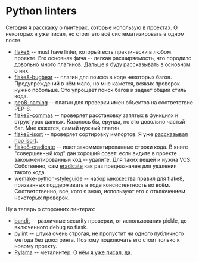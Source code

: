 # Python linters

Сегодня я расскажу о линтерах, которые использую в проектах. О некоторых я уже писал, но стоит это всё систематизировать в одном посте.

* [flake8](https://github.com/PyCQA/flake8) -- must have linter, который есть практически в любом проекте. Его основная фича -- легкая расширяемость, что породило довольно много плагинов. Дальше я буду рассказывать в основном о них.
* [flake8-bugbear](https://github.com/PyCQA/flake8-bugbear) -- плагин для поиска в коде некоторых багов. Предупреждений в нём мало, но мне кажется, всяких проверок нужно побольше. Это упрощает поиск багов и задает общий стиль кода.
* [pep8-naming](https://github.com/PyCQA/pep8-naming) -- плагин для проверки имен объектов на соответствие PEP-8.
* [flake8-commas](https://github.com/PyCQA/flake8-commas) -- проверяет расстановку запятых в функциях и структурах данных. Казалось бы, ерунда, но это довольно частый баг. Мне кажется, самый нужный плагин.
* [flake8-isort](https://github.com/gforcada/flake8-isort) -- проверяет сортировку импортов. Я уже [рассказывал про isort](https://t.me/itgram_channel/175).
* [flake8-eradicate](https://github.com/sobolevn/flake8-eradicate) -- ищет закомментированные строки кода. В книге "совершенный код" дан хороший совет: если видите в проекте закомментированный код -- удалите. Для таких вещей и нужна VCS. Собственно, сам [eradicate](https://github.com/myint/eradicate) как раз предназначен для удаления такого кода.
* [wemake-python-styleguide](https://github.com/wemake-services/wemake-python-styleguide) -- набор множества правил для flake8, призванных поддерживать в коде консистентность во всём. Соответственно, все, кого я знаю, используют его с отключением некоторых проверок.

Ну а теперь о сторонних линтерах:

* [bandit](https://github.com/PyCQA/bandit) -- различные security проверки, от использования pickle, до включенного debug во flask.
* [pylint](https://github.com/PyCQA/pylint) -- штука очень строгая, не пропустит ни одного публичного метода без докстринга. Поэтому подключать его стоит только к новому проекту.
* [Pylama](https://github.com/klen/pylama) -- металинтер. О нём [я уже писал](https://t.me/itgram_channel/250), да.

